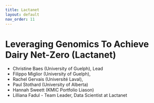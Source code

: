 ```yaml
---
title: Lactanet
layout: default
nav_order: 11
---
```


# Leveraging Genomics To Achieve Dairy Net-Zero (Lactanet)

* Christine Baes (University of Guelph), Lead
* Filippo Miglior (University of Guelph), 
* Rachel Gervais (Université Laval), 
* Paul Stothard (University of Alberta)
* Hannah Sweett (KMIC Portfolio Liason)
* Lilliana Fadul  - Team Leader, Data Scientist at Lactanet
